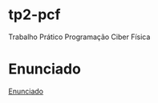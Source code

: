 # tp2-pcf
Trabalho Prático Programação Ciber Física


# Enunciado

[Enunciado](https://haslab.github.io/MFP/PCF/2324/tp2.pdf)
